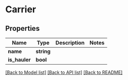 # Carrier

## Properties
Name | Type | Description | Notes
------------ | ------------- | ------------- | -------------
**name** | **string** |  | 
**is_hauler** | **bool** |  | 

[[Back to Model list]](../../README.md#documentation-for-models) [[Back to API list]](../../README.md#documentation-for-api-endpoints) [[Back to README]](../../README.md)

